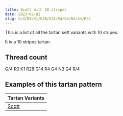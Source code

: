 ```yaml
---
title: Scott with 10 stripes
date: 2023-02-02
slug: G/4/R3/K1/R28/G14/R4/G4/N3/G4/R/4
---
```

This is a list of all the tartan sett variants with 10 stripes.

It is a 10 stripes tartan.


## Thread count
G/4 R3 K1 R28 G14 R4 G4 N3 G4 R/4

## Examples of this tartan pattern

| Tartan Variants |
|---------------|
| [Scott](/variants/g/4/r3/k1/r28/g14/r4/g4/n3/g4/r/4-g004c00-k000000-nd0d0d0-rc80000)||
